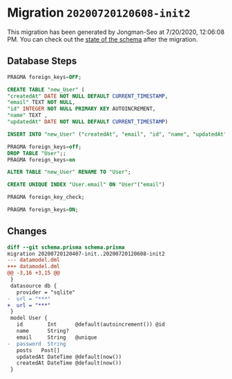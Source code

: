 # Migration `20200720120608-init2`

This migration has been generated by Jongman-Seo at 7/20/2020, 12:06:08 PM.
You can check out the [state of the schema](./schema.prisma) after the migration.

## Database Steps

```sql
PRAGMA foreign_keys=OFF;

CREATE TABLE "new_User" (
"createdAt" DATE NOT NULL DEFAULT CURRENT_TIMESTAMP,
"email" TEXT NOT NULL,
"id" INTEGER NOT NULL PRIMARY KEY AUTOINCREMENT,
"name" TEXT ,
"updatedAt" DATE NOT NULL DEFAULT CURRENT_TIMESTAMP)

INSERT INTO "new_User" ("createdAt", "email", "id", "name", "updatedAt") SELECT "createdAt", "email", "id", "name", "updatedAt" FROM "User"

PRAGMA foreign_keys=off;
DROP TABLE "User";;
PRAGMA foreign_keys=on

ALTER TABLE "new_User" RENAME TO "User";

CREATE UNIQUE INDEX "User.email" ON "User"("email")

PRAGMA foreign_key_check;

PRAGMA foreign_keys=ON;
```

## Changes

```diff
diff --git schema.prisma schema.prisma
migration 20200720120407-init..20200720120608-init2
--- datamodel.dml
+++ datamodel.dml
@@ -3,16 +3,15 @@
 }
 datasource db {
   provider = "sqlite"
-  url = "***"
+  url = "***"
 }
 model User {
   id        Int      @default(autoincrement()) @id
   name      String?
   email     String   @unique
-  password  String
   posts   Post[]
   updatedAt DateTime @default(now())
   createdAt DateTime @default(now())
 }
```


